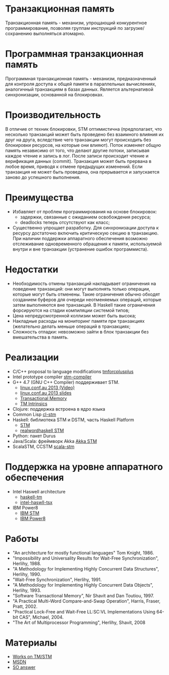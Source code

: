 Транзакционная память
=====================

Транзакционная память - механизм, упрощающий конкурентное программирование,
позволяя группам инструкций по загрузке/сохранению выполняться атомарно.

Программная транзакционная память
=================================

Программная транзакционная память - механизм, предназначенный для контроля
доступа к общей памяти в параллельных вычислениях, аналогичный транзакциям в
базах данных. Является альтернативой синхронизации, основанной на блокировках.

Производительность
==================

В отличие от техник блокировки, STM оптимистична (предполагает, что несколько
транзакций может быть проведено без взаимного влияния их друг на друга,
вследствие чего транзакции могут происходить без блокировки ресурсов, на которые
они влияют). Поток изменяет общую память независимо от того, что делают другие
потоки, записывая каждое чтение и запись в лог. После записи происходит чтение
и верификация данных (commit). Транзакция может быть прервана в любое время,
приводя к отмене предыдущих изменений. Если транзакция не может быть проведена,
она прерывается и запускается заново до успешного выполнения.

Преимущества
============

* Избавляет от проблем программирования на основе блокировок:
    * задержки, связанные с ожиданием освобождения ресурса;
	* deadlocks теперь отсутствуют как класс;
* Существенно упрощает разработку. Для синхронизации доступа к ресурсу
достаточно включить критическую секцию в транзакцию. При наличии поддержки
аппаратного обеспечения возможно отслеживание одновременного обращения к
памяти, используемой внутри и вне транзакции (устранение ошибок программиста).

Недостатки
==========
* Необходимость отмены транзакций накладывает ограничения на поведение
транзакций: они могут выполнять только операции, которые могут быть отменены.
Такие ограничения обычно обходят созданием буферов для очереди неотменяемых
операций, которые затем выполняются вне транзакций. В Haskell такие
ограничения форсируются на стадии компиляции системой типов;
* Цена непредусмотренной коллизии может быть высока;
* Накладные расходы на мониторинг памяти при транзакциях (желательно делать
меньше операций в транзакциях;
* Сложность отладки: невозможно зайти в блок транзакции без вмешательства в
память.

Реализации
==========

* C/C++ proposal to language modifications
[tmforcplusplus](https://sites.google.com/site/tmforcplusplus/)
* Intel prototype compiler
[stm-compiler](http://software.intel.com/en-us/articles/intel-c-stm-compiler-prototype-edition/)
* G++ 4.7 (GNU C++ Compiler) поддерживает STM.
    * [linux.conf.au 2013 (Video)](http://youtu.be/y906i0xtP8E)
	* [linux.conf.au 2013 slides](http://www-users.cs.umn.edu/~boutcher/stm/)
	* [Transactional Memory](http://gcc.gnu.org/wiki/TransactionalMemory)
	* [TM Intrinsics](http://gcc.gnu.org/onlinedocs/gcc/X86-transactional-memory-intrinsics.html)
* Clojure: поддержка встроена в ядро языка
* Common Lisp
[cl-stm](http://common-lisp.net/project/cl-stm/)
* Haskell: библиотека STM и DSTM, часть Haskell Platform
    * [STM](http://www.haskell.org/haskellwiki/Software_transactional_memory)
	* [realwordhaskell STM](http://book.realworldhaskell.org/read/software-transactional-memory.html)
* Python: пакет Durus
* Java/Scala: фреймворк Akka
[Akka STM](http://doc.akka.io/docs/akka/2.1.4/java/stm.html)
* ScalaSTM, CCSTM
[scala-stm](http://nbronson.github.io/scala-stm/)

Поддержка на уровне аппаратного обеспечения	
===========================================

* Intel Haswell architecture
    * [haskell-tm](http://www.realworldtech.com/haswell-tm/)
	* [intel-haswll-tsx](http://www.bit-tech.net/news/hardware/2012/02/09/intel-haswell-tsx/)
* IBM Power8
    * [IBM STM](http://arstechnica.com/gadgets/2011/08/ibms-new-transactional-memory-make-or-break-time-for-multithreaded-revolution/)
	* [IBM Power8](http://forums.theregister.co.uk/forum/1/2013/08/27/ibm_power8_server_chip/)

Работы
======

* "An architecture for mostly functional languages" Tom Knight, 1986.
* "Impossibility and Universality Results for Wait-Free Synchronization", Herlihy, 1988.
* "A Methodology for Implementing Highly Concurrent Data Structures", Herlihy, 1990.
* "Wait-Free Synchronization", Herlihy, 1991.
* "A Methodology for Implementing Highly Concurrent Data Objects", Herlihy, 1993.
* "Software Transactional Memory", Nir Shavit and Dan Toutiou, 1997.
* "A Practical Multi-Word Compare-and-Swap Operation", Harris, Fraser, Pratt, 2002.
* "Practical Lock-Free and Wait-Free LL:SC:VL Implementations Using 64-bit CAS", Michael, 2004.
* "The Art of Multiprocessor Programming", Herlihy, Shavit, 2008

Материалы
=========

* [Works on TM/STM](http://research.cs.wisc.edu/trans-memory/biblio/index.html)
* [MSDN](http://blogs.msdn.com/b/devdev/archive/2005/10/20/483247.aspx)
* [SO answer](http://stackoverflow.com/questions/11255640/what-is-transactional-memory)
